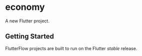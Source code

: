 # economy

A new Flutter project.

## Getting Started

FlutterFlow projects are built to run on the Flutter _stable_ release.
